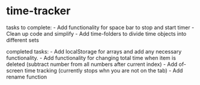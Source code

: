 # time-tracker


tasks to complete:
    - Add functionality for space bar to stop and start timer
    - Clean up code and simplify
    - Add time-folders to divide time objects into different sets

completed tasks: 
    - Add localStorage for arrays and add any necessary functionality. 
    - Add functionality for changing total time when item is deleted (subtract number from all numbers after current index)
    - Add of-screen time tracking (currently stops whn you are not on the tab)
    - Add rename function
